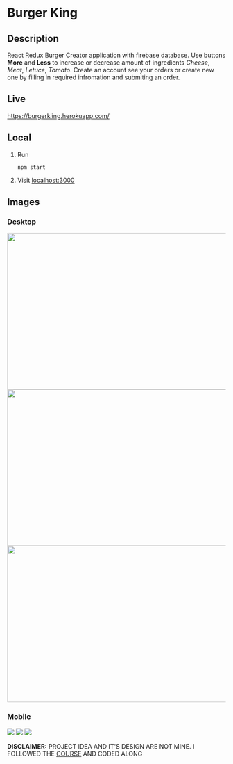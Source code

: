 # Burger King

## Description
React Redux Burger Creator application with firebase database.
Use buttons **More** and **Less** to increase or decrease amount of ingredients 
*Cheese*, *Meat*, *Letuce*, *Tomato*.
Create an account see your orders or create new one by filling
in required infromation and submiting an order. 

## Live
<https://burgerkiing.herokuapp.com/>

## Local
1. Run 
    ```
    npm start 
    ```
1. Visit <localhost:3000>

## Images


### Desktop

<img src="https://i.ibb.co/k3tSjdD/Screenshot-2019-01-30-at-10-55-26.png" width="640" height="360">
<img src="https://i.ibb.co/k5QVW2g/Screenshot-2019-01-30-at-11-23-13.png" width="640" height="360" >
<img src="https://i.ibb.co/Nj9LHwQ/Screenshot-2019-01-30-at-11-23-34.png" width="640" height="360">


### Mobile

<img src="https://i.ibb.co/Z8ZpMgG/Screenshot-2019-01-30-at-11-14-48.png">
<img src="https://i.ibb.co/W6g1Dd9/Screenshot-2019-01-30-at-11-17-27.png">
<img src="https://i.ibb.co/sWTFyBD/Screenshot-2019-01-30-at-11-17-53.png">

**DISCLAIMER:** PROJECT IDEA AND IT'S DESIGN ARE NOT MINE. I FOLLOWED THE [COURSE](course) AND CODED ALONG 

[course]: https://www.udemy.com/react-the-complete-guide-incl-redux/